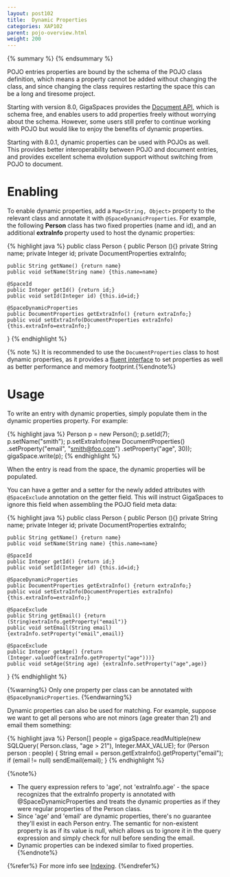 ```yaml
---
layout: post102
title:  Dynamic Properties
categories: XAP102
parent: pojo-overview.html
weight: 200
---
```


{% summary %} {% endsummary %}


POJO entries properties are bound by the schema of the POJO class definition, which means a property cannot be added without changing the class, and since changing the class requires restarting the space this can be a long and tiresome project.

Starting with version 8.0, GigaSpaces provides the [Document API](./document-api.html), which is schema free, and enables users to add properties freely without worrying about the schema. However, some users still prefer to continue working with POJO but would like to enjoy the benefits of dynamic properties.

Starting with 8.0.1, dynamic properties can be used with POJOs as well. This provides better interoperability between POJO and document entries, and provides excellent schema evolution support without switching from POJO to document.

# Enabling

To enable dynamic properties, add a `Map<String, Object>` property to the relevant class and annotate it with `@SpaceDynamicProperties`. For example, the following **Person** class has two fixed properties (name and id), and an additional **extraInfo** property used to host the dynamic properties:

{% highlight java %}
public class Person {
    public Person (){}
    private String name;
    private Integer id;
    private DocumentProperties extraInfo;

    public String getName() {return name}
    public void setName(String name) {this.name=name}

    @SpaceId
    public Integer getId() {return id;}
    public void setId(Integer id) {this.id=id;}

    @SpaceDynamicProperties
    public DocumentProperties getExtraInfo() {return extraInfo;}
    public void setExtraInfo(DocumentProperties extraInfo) {this.extraInfo=extraInfo;}
}
{% endhighlight %}

{% note %} It is recommended to use the `DocumentProperties` class to host dynamic properties, as it provides a [fluent interface](http://en.wikipedia.org/wiki/Fluent_interface) to set properties as well as better performance and memory footprint.{%endnote%}

# Usage

To write an entry with dynamic properties, simply populate them in the dynamic properties property. For example:

{% highlight java %}
Person p = new Person();
p.setId(7);
p.setName("smith");
p.setExtraInfo(new DocumentProperties()
    .setProperty("email", "smith@foo.com")
    .setProperty("age", 30));
gigaSpace.write(p);
{% endhighlight %}

When the entry is read from the space, the dynamic properties will be populated.

You can have a getter and a setter for the newly added attributes with `@SpaceExclude` annotation on the getter field. This will instruct GigaSpaces to ignore this field when assembling the POJO field meta data:

{% highlight java %}
public class Person {
    public Person (){}
    private String name;
    private Integer id;
    private DocumentProperties extraInfo;

    public String getName() {return name}
    public void setName(String name) {this.name=name}

    @SpaceId
    public Integer getId() {return id;}
    public void setId(Integer id) {this.id=id;}

    @SpaceDynamicProperties
    public DocumentProperties getExtraInfo() {return extraInfo;}
    public void setExtraInfo(DocumentProperties extraInfo) {this.extraInfo=extraInfo;}

    @SpaceExclude
    public String getEmail() {return (String)extraInfo.getProperty("email")}
    public void setEmail(String email) {extraInfo.setProperty("email",email)}

    @SpaceExclude
    public Integer getAge() {return (Integer.valueOf(extraInfo.getProperty("age")))}
    public void setAge(String age) {extraInfo.setProperty("age",age)}

}
{% endhighlight %}

{%warning%}
Only one property per class can be annotated with `@SpaceDynamicProperties`.
{%endwarning%}


Dynamic properties can also be used for matching. For example, suppose we want to get all persons who are not minors (age greater than 21) and email them something:

{% highlight java %}
Person[] people = gigaSpace.readMultiple(new SQLQuery<Person>(
    Person.class, "age > 21"), Integer.MAX_VALUE);
for (Person person : people) {
    String email = person.getExtraInfo().getProperty("email");
    if (email != null)
        sendEmail(email);
}
{% endhighlight %}

{%note%}
- The query expression refers to 'age', not 'extraInfo.age' - the space recognizes that the extraInfo property is annotated with @SpaceDynamicProperties and treats the dynamic properties as if they were regular properties of the Person class.
- Since 'age' and 'email' are dynamic properties, there's no guarantee they'll exist in each Person entry. The semantic for non-existent property is as if its value is null, which allows us to ignore it in the query expression and simply check for null before sending the email.
- Dynamic properties can be indexed similar to fixed properties.
{%endnote%}

{%refer%}
For more info see [Indexing](./indexing.html).
{%endrefer%}